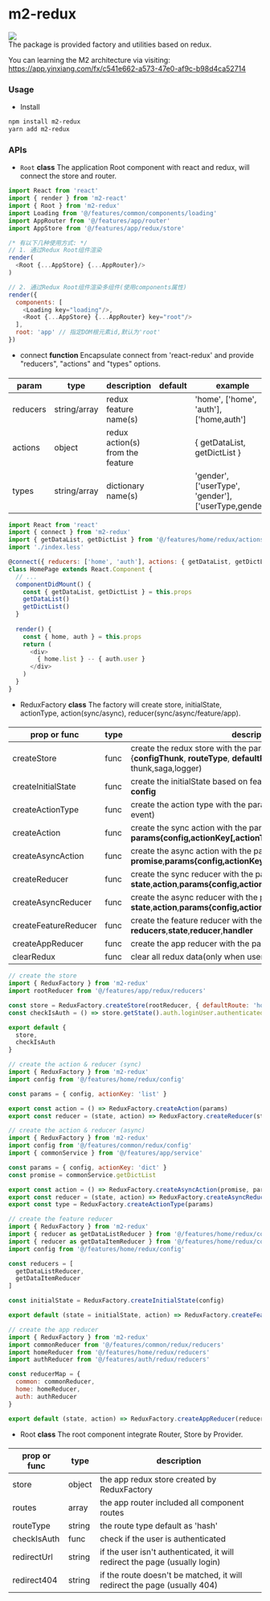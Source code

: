 # m2-redux

[![](https://img.shields.io/badge/m2--redux-v1.1.8-green.svg)](https://github.com/hmiinyu/m2-redux.git) <br/>
The package is provided factory and utilities based on redux.

You can learning the M2 architecture via visiting: 
https://app.yinxiang.com/fx/c541e662-a573-47e0-af9c-b98d4ca52714

### Usage
 - Install
```bash
npm install m2-redux
yarn add m2-redux
```
### APIs
- `Root` **class** The application Root component with react and redux, will connect the store and router.
 ```js
 import React from 'react'
 import { render } from 'm2-react'
 import { Root } from 'm2-redux'
 import Loading from '@/features/common/components/loading'
 import AppRouter from '@/features/app/router' 
 import AppStore from '@/features/app/redux/store'
 
 /* 有以下几种使用方式: */
 // 1. 通过Redux Root组件渲染
 render(
   <Root {...AppStore} {...AppRouter}/>
 )
 
 // 2. 通过Redux Root组件渲染多组件(使用components属性)
 render({
   components: [
     <Loading key="loading"/>,
     <Root {...AppStore} {...AppRouter} key="root"/>
   ],
   root: 'app' // 指定DOM根元素id,默认为'root'
 })
```
- connect **function** Encapsulate connect from 'react-redux' and provide "reducers", "actions" and "types" options.
 ####
 | param | type | description | default | example |
 | ------------ | ------------ | ------------ | ------------ | ------------ |
 | reducers | string/array | redux feature name(s) |  | 'home', ['home', 'auth'], ['home,auth'] |
 | actions | object | redux action(s) from the feature |  | { getDataList, getDictList } 
 | types | string/array | dictionary name(s) |  | 'gender', ['userType', 'gender'], ['userType,gender'] |
```js
import React from 'react'
import { connect } from 'm2-redux'
import { getDataList, getDictList } from '@/features/home/redux/actions'
import './index.less'

@connect({ reducers: ['home', 'auth'], actions: { getDataList, getDictList } })
class HomePage extends React.Component {
  // ...
  componentDidMount() {
    const { getDataList, getDictList } = this.props
    getDataList()
    getDictList()
  }
  
  render() {
    const { home, auth } = this.props
    return (
      <div>
        { home.list } -- { auth.user }
      </div>
    )
  }
}
```
- ReduxFactory **class** The factory will create store, initialState, actionType, action(sync/async), reducer(sync/async/feature/app).
#### 
| prop or func | type | description | 
| ------------ | ------------ | ------------ |
| createStore | func | create the redux store with the params **rootReducer**, {**configThunk**, **routeType**, **defaultRoute**, **middlewares**}(eg: thunk,saga,logger) |
| createInitialState | func | create the initialState based on feature reducer with the params **config** |
| createActionType | func | create the action type with the params **config** (for emit async event) |
| createAction | func | create the sync action with the params **params{config,actionKey[,actionType]}**,**payload**  |
| createAsyncAction | func | create the async action with the params **promise**,**params{config,actionKey[,actionType]}**,**handler** |
| createReducer | func | create the sync reducer with the params **state**,**action**,**params{config,actionKey[,actionType]}**,**handler** |
| createAsyncReducer | func | create the async reducer with the params **state**,**action**,**params{config,actionKey[,actionType,resultField]}** |
| createFeatureReducer | func | create the feature reducer with the params **reducers**,**state**,**reducer**,**handler** |
| createAppReducer | func | create the app reducer with the params **reducers**,**state**,**reducer** | 
| clearRedux | func | clear all redux data(only when user will exit the app) |
```js
// create the store
import { ReduxFactory } from 'm2-redux'
import rootReducer from '@/features/app/redux/reducers'

const store = ReduxFactory.createStore(rootReducer, { defaultRoute: 'home' })
const checkIsAuth = () => store.getState().auth.loginUser.authenticated

export default {
  store,
  checkIsAuth
}

// create the action & reducer (sync)
import { ReduxFactory } from 'm2-redux'
import config from '@/features/home/redux/config'

const params = { config, actionKey: 'list' }

export const action = () => ReduxFactory.createAction(params)
export const reducer = (state, action) => ReduxFactory.createReducer(state, action, params, () => action.payload)

// create the action & reducer (async)
import { ReduxFactory } from 'm2-redux'
import config from '@/features/common/redux/config'
import { commonService } from '@/features/app/service'

const params = { config, actionKey: 'dict' }
const promise = commonService.getDictList

export const action = () => ReduxFactory.createAsyncAction(promise, params)
export const reducer = (state, action) => ReduxFactory.createAsyncReducer(state, action, params)
export const type = ReduxFactory.createActionType(params)

// create the feature reducer
import { ReduxFactory } from 'm2-redux'
import { reducer as getDataListReducer } from '@/features/home/redux/controllers/getDataList'
import { reducer as getDataItemReducer } from '@/features/home/redux/controllers/getDataItem'
import config from '@/features/home/redux/config'

const reducers = [
  getDataListReducer,
  getDataItemReducer
]

const initialState = ReduxFactory.createInitialState(config)

export default (state = initialState, action) => ReduxFactory.createFeatureReducer(reducers, state, action)

// create the app reducer
import { ReduxFactory } from 'm2-redux'
import commonReducer from '@/features/common/redux/reducers'
import homeReducer from '@/features/home/redux/reducers'
import authReducer from '@/features/auth/redux/reducers'

const reducerMap = {
  common: commonReducer,
  home: homeReducer,
  auth: authReducer
}

export default (state, action) => ReduxFactory.createAppReducer(reducerMap, state, action)
```
- Root **class** The root component integrate Router, Store by Provider.
#### 
| prop or func | type | description | 
| ------------ | ------------ | ------------ |
| store | object | the app redux store created by ReduxFactory |
| routes | array | the app router included all component routes |
| routeType | string | the route type default as 'hash' |
| checkIsAuth | func | check if the user is authenticated |
| redirectUrl | string | if the user isn't authenticated, it will redirect the page (usually login) |
| redirect404 | string | if the route doesn't be matched, it will redirect the page (usually 404) |
